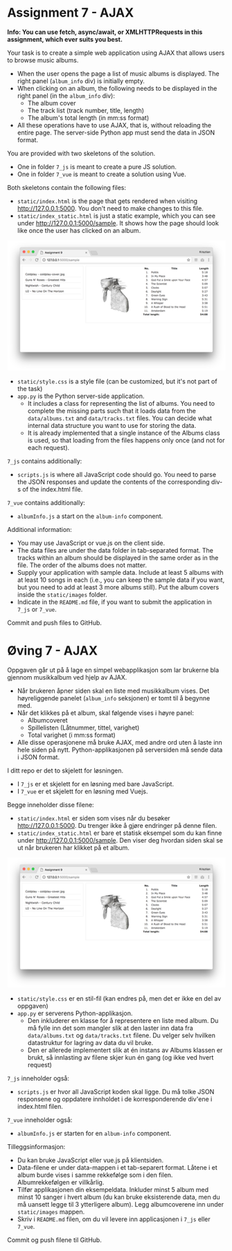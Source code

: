 # Assignment 7 - AJAX

**Info: You can use fetch, async/await, or XMLHTTPRequests in this assignment, which ever suits you best.**

Your task is to create a simple web application using AJAX that allows users to browse music albums.

  *	When the user opens the page a list of music albums is displayed. The right panel (`album_info` div) is initially empty.
  *	When clicking on an album, the following needs to be displayed in the right panel (in the `album_info` div):
    -	The album cover
    -	The track list (track number, title, length)
    -	The album's total length (in mm:ss format)
  *	All these operations have to use AJAX, that is, without reloading the entire page. The server-side Python app must send the data in JSON format.

You are provided with two skeletons of the solution. 
- One in folder `7_js` is meant to create a pure JS solution.
- One in folder `7_vue` is meant to create a solution using Vue.

Both skeletons contain the following files:

  *	`static/index.html` is the page that gets rendered when visiting http://127.0.0.1:5000. You don't need to make changes to this file.
  * `static/index_static.html` is just a static example, which you can see under http://127.0.0.1:5000/sample. It shows how the page should look like once the user has clicked on an album.

![Sample](sample.png)

  *	`static/style.css` is a style file (can be customized, but it's not part of the task)
  * `app.py` is the Python server-side application.  
    - It includes a class for representing the list of albums. You need to complete the missing parts such that it loads data from the `data/albums.txt` and `data/tracks.txt` files.  You can decide what internal data structure you want to use for storing the data.
    - It is already implemented that a single instance of the Albums class is used, so that loading from the files happens only once (and not for each request).

`7_js` contains additionally:
  *	`scripts.js` is where all JavaScript code should go. You need to parse the JSON responses and update the contents of the corresponding div-s of the index.html file.

`7_vue` contains additionally:
  * `albumInfo.js` a start on the `album-info` component.

Additional information:

  *	You may use JavaScript or vue.js on the client side.
  *	The data files are under the data folder in tab-separated format. The tracks within an album should be displayed in the same order as in the file. The order of the albums does not matter.
  *	Supply your application with sample data. Include at least 5 albums with at least 10 songs in each (i.e., you can keep the sample data if you want, but you need to add at least 3 more albums still). Put the album covers inside the `static/images` folder.
  * Indicate in the `README.md` file, if you want to submit the application in `7_js` or `7_vue`.

Commit and push files to GitHub.


# Øving 7 - AJAX

Oppgaven går ut på å lage en simpel webapplikasjon som lar brukerne bla gjennom musikkalbum ved hjelp av AJAX.

  * Når brukeren åpner siden skal en liste med musikkalbum vises. Det høyreliggende panelet (`album_info` seksjonen) er tomt til å begynne med.
  *	Når det klikkes på et album, skal følgende vises i høyre panel:
    -	Albumcoveret
    -	Spillelisten (Låtnummer, tittel, varighet)
    -	Total varighet (i mm:ss format)
  *	Alle disse operasjonene må bruke AJAX, med andre ord uten å laste inn hele siden på nytt. Python-applikasjonen på serversiden må sende data i JSON format.

I ditt repo er det to skjelett for løsningen.
- I `7_js` er et skjelett for en løsning med bare JavaScript.
- I `7_vue` er et skjelett for en løsning med Vuejs.

Begge inneholder disse filene:

  *	`static/index.html` er siden som vises når du besøker http://127.0.0.1:5000. Du trenger ikke å gjøre endringer på denne filen.
  * `static/index_static.html` er bare et statisk eksempel som du kan finne under http://127.0.0.1:5000/sample. Den viser deg hvordan siden skal se ut når brukeren har klikket på et album.

![Sample](sample.png)

  *	`static/style.css` er en stil-fil (kan endres på, men det er ikke en del av oppgaven)
  * `app.py` er serverens Python-applikasjon.
    - Den inkluderer en klasse for å representere en liste med album. Du må fylle inn det som mangler slik at den laster inn data fra `data/albums.txt` og `data/tracks.txt` filene. Du velger selv hvilken datastruktur for lagring av data du vil bruke.
    - Den er allerede implementert slik at én instans av Albums klassen er brukt, så innlasting av filene skjer kun én gang (og ikke ved hvert request)

`7_js` inneholder også:
  * `scripts.js` er hvor all JavaScript koden skal ligge. Du må tolke JSON responsene og oppdatere innholdet i de korresponderende div'ene i index.html filen.

`7_vue` inneholder også:
  * `albumInfo.js` er starten for en `album-info` component.
  
Tilleggsinformasjon:

  *	Du kan bruke JavaScript eller vue.js på klientsiden.
  *	Data-filene er under data-mappen i et tab-separert format. Låtene i et album burde vises i samme rekkefølge som i den filen. Albumrekkefølgen er villkårlig.
  *	Tilfør applikasjonen din eksempeldata. Inkluder minst 5 album med minst 10 sanger i hvert album (du kan bruke eksisterende data, men du må uansett legge til 3 ytterligere album). Legg albumcoverene inn under `static/images` mappen.
  * Skriv i `README.md` filen, om du vil levere inn applicasjonen i `7_js` eller `7_vue`.


Commit og push filene til GitHub.
